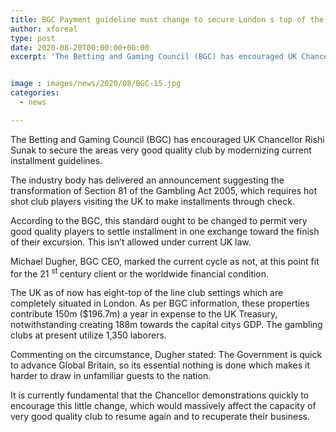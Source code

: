 ```yaml
---
title: BGC Payment guideline must change to secure London s top of the line gambling clubs
author: xforeal 
type: post
date: 2020-08-20T00:00:00+00:00
excerpt: 'The Betting and Gaming Council (BGC) has encouraged UK Chancellor Rishi Sunak to secure the areas very good quality club by modernizing current installment regulations '


image : images/news/2020/08/BGC-15.jpg
categories:
  - news

---
```

The Betting and Gaming Council (BGC) has encouraged UK Chancellor Rishi Sunak to secure the areas very good quality club by modernizing current installment guidelines. 

The industry body has delivered an announcement suggesting the transformation of Section 81 of the Gambling Act 2005, which requires hot shot club players visiting the UK to make installments through check. 

According to the BGC, this standard ought to be changed to permit very good quality players to settle installment in one exchange toward the finish of their excursion. This isn&#8217;t allowed under current UK law. 

Michael Dugher, BGC CEO, marked the current cycle as not, at this point fit for the 21 <sup>st </sup> century client or the worldwide financial condition. 

The UK as of now has eight-top of the line club settings which are completely situated in London. As per BGC information, these properties contribute 150m ($196.7m) a year in expense to the UK Treasury, notwithstanding creating 188m towards the capital citys GDP. The gambling clubs at present utilize 1,350 laborers. 

Commenting on the circumstance, Dugher stated: The Government is quick to advance Global Britain, so its essential nothing is done which makes it harder to draw in unfamiliar guests to the nation. 

It is currently fundamental that the Chancellor demonstrations quickly to encourage this little change, which would massively affect the capacity of very good quality club to resume again and to recuperate their business.
